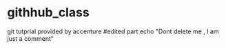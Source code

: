 # githhub_class
git tutprial provided by accenture
#edited part
echo "Dont delete me , I am just a comment"

